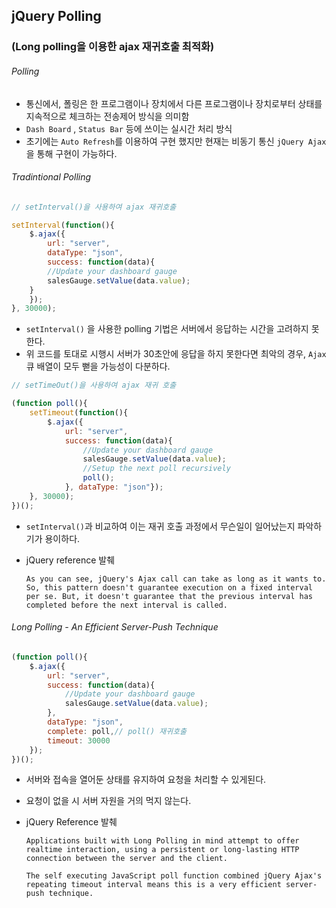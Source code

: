 ## jQuery Polling 

### (Long polling을 이용한 ajax 재귀호출 최적화)



###### Polling

- 통신에서, 폴링은 한 프로그램이나 장치에서 다른 프로그램이나 장치로부터 상태를 지속적으로 체크하는 전송제어 방식을 의미함
- `Dash Board` , `Status Bar`  등에 쓰이는 실시간 처리 방식
- 초기에는  `Auto Refresh`를 이용하여 구현 했지만 현재는 비동기 통신 `jQuery Ajax `을 통해 구현이 가능하다.



###### Tradintional Polling

```javascript
// setInterval()을 사용하여 ajax 재귀호출

setInterval(function(){ 
    $.ajax({ 
        url: "server", 
        dataType: "json",
        success: function(data){ 
        //Update your dashboard gauge 
        salesGauge.setValue(data.value); 
    } 
    }); 
}, 30000);
```

- `setInterval()` 을 사용한 polling 기법은 서버에서 응답하는 시간을 고려하지 못한다. 
- 위 코드를 토대로 시행시 서버가  30초안에 응답을 하지 못한다면 최악의 경우, `Ajax`   큐 배열이 모두 뻗을 가능성이 다분하다.

```javascript
// setTimeOut()을 사용하여 ajax 재귀 호출

(function poll(){ 
    setTimeout(function(){ 
        $.ajax({ 
            url: "server", 
            success: function(data){ 
                //Update your dashboard gauge
                salesGauge.setValue(data.value); 
                //Setup the next poll recursively 
                poll(); 
            }, dataType: "json"});
    }, 30000);
})();

```

- `setInterval()`과 비교하여 이는 재귀 호출 과정에서 무슨일이 일어났는지 파악하기가 용이하다.

- jQuery reference 발췌

  ```
  As you can see, jQuery's Ajax call can take as long as it wants to. So, this pattern doesn't guarantee execution on a fixed interval per se. But, it doesn't guarantee that the previous interval has completed before the next interval is called.
  ```



###### Long Polling - An Efficient Server-Push Technique 

```javascript
(function poll(){ 
    $.ajax({ 
        url: "server",
        success: function(data){ 
            //Update your dashboard gauge
            salesGauge.setValue(data.value);
        }, 
        dataType: "json",
        complete: poll,// poll() 재귀호출
        timeout: 30000 
    }); 
})();

```

- 서버와 접속을 열어둔 상태를 유지하여 요청을 처리할 수 있게된다.

- 요청이 없을 시 서버 자원을 거의 먹지 않는다.

- jQuery Reference 발췌

  ```
  Applications built with Long Polling in mind attempt to offer realtime interaction, using a persistent or long-lasting HTTP connection between the server and the client.
  
  The self executing JavaScript poll function combined jQuery Ajax's repeating timeout interval means this is a very efficient server-push technique.
  
  ```

